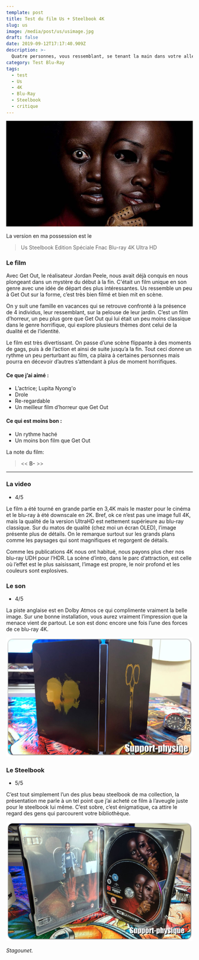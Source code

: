 ```yaml
---
template: post
title: Test du film Us + Steelbook 4K
slug: us
image: /media/post/us/usimage.jpg
draft: false
date: 2019-09-12T17:17:40.909Z
description: >-
  Quatre personnes, vous ressemblant, se tenant la main dans votre allée, ca fait peur ?
category: Test Blu-Ray
tags:
  - test
  - Us
  - 4K
  - Blu-Ray 
  - Steelbook
  - critique
---
```


![](/media/post/us/usimage.jpg)

La version en ma possession est le 
> Us Steelbook Edition Spéciale Fnac Blu-ray 4K Ultra HD

### Le film

Avec Get Out, le réalisateur Jordan Peele, nous avait déjà conquis en nous plongeant dans un mystère du début à la fin. C'était un film unique en son genre avec une idée de départ des plus intéressantes.
Us ressemble un peu à Get Out sur la forme, c’est très bien filmé et bien mit en scène.

On y suit une famille en vacances qui se retrouve confronté à la présence de 4 individus, leur ressemblant, sur la pelouse de leur jardin. C’est un film d’horreur, un peu plus gore que Get Out qui lui était un peu moins classique dans le genre horrifique, qui explore plusieurs thèmes dont celui de la dualité et de l’identité. 

Le film est très divertissant. On passe d’une scène flippante à des moments de gags, puis à de l’action et ainsi de suite jusqu’a la fin. Tout ceci donne un rythme un peu perturbant au film, ca plaira à certaines personnes mais pourra en décevoir d’autres s’attendant à plus de moment horrifiques.


#### Ce que j’ai aimé :

* L’actrice; Lupita Nyong'o
* Drole
* Re-regardable
* Un meilleur film d’horreur que Get Out


#### Ce qui est moins bon :

* Un rythme haché
* Un moins bon film que Get Out

La note du film:

> << **B-** >>

---

### La video
- 4/5

Le film a été tourné en grande partie en 3,4K mais le master pour le cinéma et le blu-ray à été downscale en 2K. Bref, ok ce n’est pas une image full 4K, mais la qualité de la version UltraHD est nettement supérieure au blu-ray classique. Sur du matos de qualité (chez moi un écran OLED), l’image présente plus de détails. On le remarque surtout sur les grands plans comme les paysages qui sont magnifiques et regorgent de détails.

Comme les publications 4K nous ont habitué, nous payons plus cher nos blu-ray UDH pour l’HDR. La scène d’intro, dans le parc d’attraction, est celle où l’effet est le plus saisissant, l’image est propre, le noir profond et les couleurs sont explosives. 



### Le son
- 4/5

La piste anglaise est en Dolby Atmos ce qui complimente vraiment la belle image. Sur une bonne installation, vous aurez vraiment l’impression que la menace vient de partout. Le son est donc encore une fois l’une des forces de ce blu-ray 4K. 


![](/media/post/us/us03.jpg)

### Le Steelbook
- 5/5

C’est tout simplement l’un des plus beau steelbook de ma collection, la présentation me parle à un tel point que j’ai acheté ce film à l’aveugle juste pour le steelbook lui même. C’est sobre, c’est énigmatique, ca attire le regard des gens qui parcourent votre bibliothèque.



![](/media/post/us/us02.jpg)


_Stagounet._
